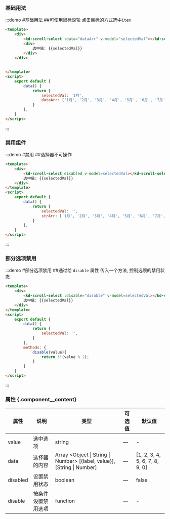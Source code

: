 ### 基础用法

:::demo #基础用法 ##可使用鼠标滚轮 点击目标的方式选中`item`

```html
<template>
    <div>
        <kd-scroll-select :data="dataArr" v-model="selectedVal"></kd-scroll-select>
        <div>
            选中值: {{selectedVal}}
        </div>
    </div>
    
    
</template>
<script>
    export default {
        data() {
            return {
                selectedVal: '1月',
                dataArr: ['1月', '2月', '3月', '4月', '5月', '6月', '7月', '8月', '9月', '10月', '11月', '12月'],
            }
        },
    }
</script>
```
:::

### 禁用组件

:::demo #禁用 ##选择器不可操作

```html
<template>
    <div>
        <kd-scroll-select disabled v-model=selectedVal></kd-scroll-select>
        选中值: {{selectedVal}}
    </div>
</template>
<script>
    export default {
        data() {
            return {
                selectedVal: '',
                strArr: ['1月', '2月', '3月', '4月', '5月', '6月', '7月', '8月', '9月', '10月', '11月', '12月'],
            }
        },
    }
</script>
```
:::

### 部分选项禁用

:::demo #部分选项禁用  ##通过给 `disable` 属性 传入一个方法, 控制选项的禁用状态

```html
<template>
    <div>
        <kd-scroll-select :disable="disable" v-model=selectedVal></kd-scroll-select>
        选中值: {{selectedVal}}
    </div>
</template>
<script>
    export default {
        data() {
            return {
                selectedVal: '',
            }
        },
        methods: {
            disable(value){
                return !!(value % 2);
            }
        }
    }
</script>
```
:::

### 属性 {.component__content}
| 属性      | 说明    | 类型      | 可选值       | 默认值   |
|--------- |-------- |---------- |-------------  |-------- |
| value    | 选中选项   | string  |     —     |    -   |
| data     | 选择器的内容   | Array <Object \| String \| Number> [{label, value}], [String \| Number]    |     —     | [1, 2, 3, 4, 5, 6, 7, 8, 9, 0] |
| disabled  | 设置禁用状态   | boolean  |     —     |    false   |
| disable  | 按条件设置禁用选项   | function  |     —     |    -   |




